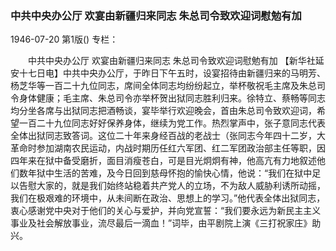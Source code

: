 ### 中共中央办公厅  欢宴由新疆归来同志  朱总司令致欢迎词慰勉有加

1946-07-20
第1版()
专栏：

　　中共中央办公厅
    欢宴由新疆归来同志
    朱总司令致欢迎词慰勉有加
    【新华社延安十七日电】中共中央办公厅，于昨日下午五时，设宴招待由新疆归来的马明芳、杨芝华等一百二十九位同志，席间全体同志均纷纷起立，举杯敬祝毛主席及朱总司令身体健康；毛主席、朱总司令亦举杯贺出狱同志胜利归来。徐特立、蔡畅等同志均分坐各席与出狱同志把酒畅谈，宴毕举行欢迎晚会，首由朱总司令致欢迎词，希望一百二十九位同志好好保养身体，继续为党工作。热烈掌声中，张子意同志代表全体出狱同志致答词。这位二十年来身经百战的老战士（张同志今年四十二岁，大革命时参加湖南农民运动，内战时期历任红六军团、红二军团政治部主任等职，因四年来在狱中备受磨折，面目消瘦苍白，可是目光炯炯有神，他高亢有力地叙述他们数年狱中生活的苦难，及今日回到慈母怀抱的愉快心情，他说：“我们在狱中足以告慰大家的，就是我们始终站稳着共产党人的立场，不为敌人威胁利诱所动摇，我们在极艰难的环境中，从未间断在政治、思想上的学习。”他代表全体出狱同志，衷心感谢党中央对于他们的关心与爱护，并向党宣誓：“我们要永远为新民主主义事业及社会解放事业，流尽最后一滴血！”词毕，由平剧院上演《三打祝家庄》助兴。
